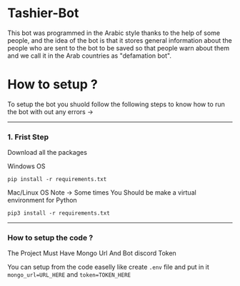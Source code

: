 # Tashier-Bot

This bot was programmed in the Arabic style thanks to the help of some people,
and the idea of the bot is that it stores general information about the people who are sent to the bot to be saved so that people warn about them and
we call it in the Arab countries as "defamation bot".

# How to setup ?

To setup the bot you shuold follow the following steps to know how to run the bot with out any errors ->
<hr />

### 1. Frist Step

Download all the packages

Windows OS
```
pip install -r requirements.txt
```

Mac/Linux OS
Note -> Some times You Should be make a virtual environment for Python
```
pip3 install -r requirements.txt
```
<hr />

### How to setup the code ?

The Project Must Have Mongo Url And Bot discord Token

You can setup from the code easelly like create `.env` file and put in it `mongo_url=URL_HERE` and `token=TOKEN_HERE`

